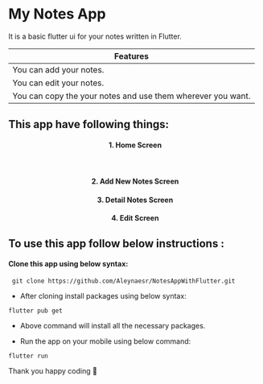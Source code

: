 # My Notes App

It is a basic flutter ui for your notes written in Flutter.
 
<table align="center">
 <thead>
  <tr>
   <th> Features </th>
  </tr>
 </thead>
 <tbody>
  <tr><td>You can add your notes.</td></tr>
  <tr><td>You can edit your notes.</td></tr>
  <tr><td>You can copy the your notes and use them wherever you want.</td></tr>
  
</table>

## This app have following things:


<h4 align="center">
1. Home Screen
</h4>

 
<p align="center">
 
</p>
 
 </br>
 
<h4 align="center">
2. Add New Notes Screen
</h4>
 
 <p align="center">  

 
</p>

<h4 align="center">
3. Detail Notes Screen
</h4>
 
 <p align="center">  

 
</p>

<h4 align="center">
4. Edit Screen
</h4>
 
 <p align="center">  

 
</p>


## To use this app follow below instructions :
#### Clone this app using below syntax:

``` git clone https://github.com/Aleynaesr/NotesAppWithFlutter.git```

* After cloning install packages using below syntax:

``` flutter pub get ```

* Above command will install all the necessary packages.

* Run the app on your mobile using below command:

``` flutter run ```


Thank you happy coding  🎈
